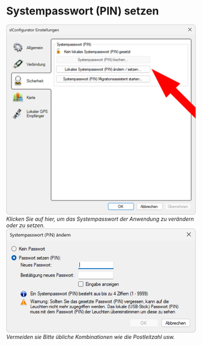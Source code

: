 # Systempasswort (PIN) setzen

![Systempasswort setzen](pin-setzen-1.png)
*Klicken Sie auf hier, um das Systempasswort der Anwendung zu verändern oder zu setzen.*
![Systempasswort setzen](pin-setzen-2.png)
*Vermeiden sie Bitte übliche Kombinationen wie die Postleitzahl usw.*